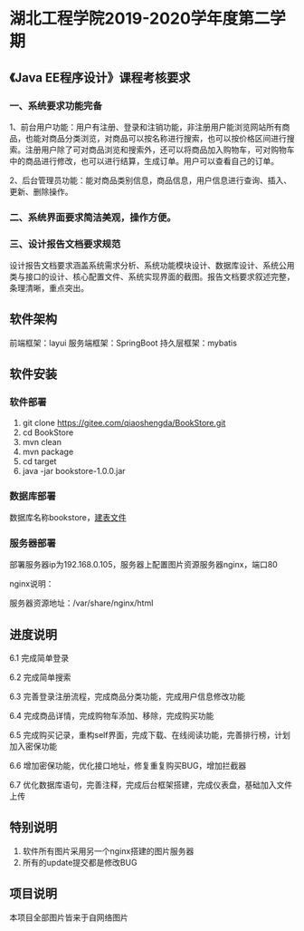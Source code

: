 # 湖北工程学院2019-2020学年度第二学期

## 《Java EE程序设计》课程考核要求

### 一、系统要求功能完备 

​	1、前台用户功能：用户有注册、登录和注销功能，非注册用户能浏览网站所有商品，也能对商品分类浏览，对商品可以按名称进行搜索，也可以按价格区间进行搜索。注册用户除了可对商品浏览和搜索外，还可以将商品加入购物车，可对购物车中的商品进行修改，也可以进行结算，生成订单。用户可以查看自己的订单。

​	2、后台管理员功能：能对商品类别信息，商品信息，用户信息进行查询、插入、更新、删除操作。

### 二、系统界面要求简洁美观，操作方便。

### 三、设计报告文档要求规范

设计报告文档要求涵盖系统需求分析、系统功能模块设计、数据库设计、系统公用类与接口的设计、核心配置文件、系统实现界面的截图。报告文档要求叙述完整，条理清晰，重点突出。

## 软件架构

前端框架：layui
服务端框架：SpringBoot
持久层框架：mybatis

## 软件安装

### 软件部署

1. git clone https://gitee.com/qiaoshengda/BookStore.git
2. cd BookStore
3. mvn clean
4. mvn package
5. cd target
6. java -jar bookstore-1.0.0.jar

### 数据库部署

数据库名称bookstore，[建表文件](database/mysql.sql)

### 服务器部署

部署服务器ip为192.168.0.105，服务器上配置图片资源服务器nginx，端口80

nginx说明：

服务器资源地址：/var/share/nginx/html

## 进度说明

6.1 完成简单登录

6.2 完成简单搜索

6.3 完善登录注册流程，完成商品分类功能，完成用户信息修改功能

6.4 完成商品详情，完成购物车添加、移除，完成购买功能

6.5 完成购买记录，重构self界面，完成下载、在线阅读功能，完善排行榜，计划加入密保功能

6.6 增加密保功能，优化接口地址，修复重复购买BUG，增加拦截器

6.7 优化数据库语句，完善注释，完成后台框架搭建，完成仪表盘，基础加入文件上传

## 特别说明

1. 软件所有图片采用另一个nginx搭建的图片服务器
2. 所有的update提交都是修改BUG

## 项目说明

本项目全部图片皆来于自网络图片